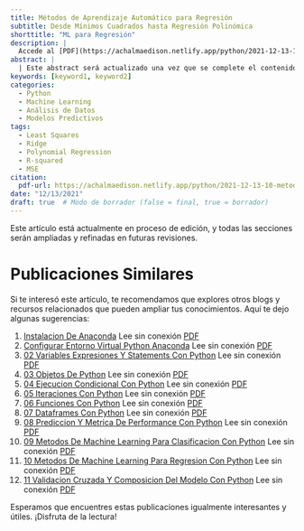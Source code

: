 ```yaml
---
title: Métodos de Aprendizaje Automático para Regresión
subtitle: Desde Mínimos Cuadrados hasta Regresión Polinómica
shorttitle: "ML para Regresión"
description: |
  Accede al [PDF](https://achalmaedison.netlify.app/python/2021-12-13-10-metodos-de-machine-learning-para-regresion-con-python/index.pdf) completo aquí.
abstract: |
  | Este abstract será actualizado una vez que se complete el contenido final del artículo.
keywords: [keyword1, keyword2]
categories:
  - Python
  - Machine Learning  
  - Análisis de Datos  
  - Modelos Predictivos
tags:
  - Least Squares  
  - Ridge  
  - Polynomial Regression  
  - R-squared  
  - MSE
citation:
  pdf-url: https://achalmaedison.netlify.app/python/2021-12-13-10-metodos-de-machine-learning-para-regresion-con-python/index.pdf
date: "12/13/2021"
draft: true  # Modo de borrador (false = final, true = borrador)
---
```








Este artículo está actualmente en proceso de edición, y todas las secciones serán ampliadas y refinadas en futuras revisiones.


# Publicaciones Similares

Si te interesó este artículo, te recomendamos que explores otros blogs y recursos relacionados que pueden ampliar tus conocimientos. Aquí te dejo algunas sugerencias:


1. [Instalacion De Anaconda](https://achalmaedison.netlify.app/programacion-software/python/2020-06-19-instalacion-de-anaconda) Lee sin conexión [PDF](https://achalmaedison.netlify.app/programacion-software/python/2020-06-19-instalacion-de-anaconda/index.pdf)
2. [Configurar Entorno Virtual Python Anaconda](https://achalmaedison.netlify.app/programacion-software/python/2020-06-20-configurar-entorno-virtual-python-anaconda) Lee sin conexión [PDF](https://achalmaedison.netlify.app/programacion-software/python/2020-06-20-configurar-entorno-virtual-python-anaconda/index.pdf)
3. [02 Variables Expresiones Y Statements Con Python](https://achalmaedison.netlify.app/programacion-software/python/2021-05-31-02-variables-expresiones-y-statements-con-python) Lee sin conexión [PDF](https://achalmaedison.netlify.app/programacion-software/python/2021-05-31-02-variables-expresiones-y-statements-con-python/index.pdf)
4. [03 Objetos De Python](https://achalmaedison.netlify.app/programacion-software/python/2021-06-07-03-objetos-de-python) Lee sin conexión [PDF](https://achalmaedison.netlify.app/programacion-software/python/2021-06-07-03-objetos-de-python/index.pdf)
5. [04 Ejecucion Condicional Con Python](https://achalmaedison.netlify.app/programacion-software/python/2021-06-14-04-ejecucion-condicional-con-python) Lee sin conexión [PDF](https://achalmaedison.netlify.app/programacion-software/python/2021-06-14-04-ejecucion-condicional-con-python/index.pdf)
6. [05 Iteraciones Con Python](https://achalmaedison.netlify.app/programacion-software/python/2021-06-21-05-iteraciones-con-python) Lee sin conexión [PDF](https://achalmaedison.netlify.app/programacion-software/python/2021-06-21-05-iteraciones-con-python/index.pdf)
7. [06 Funciones Con Python](https://achalmaedison.netlify.app/programacion-software/python/2021-08-16-06-funciones-con-python) Lee sin conexión [PDF](https://achalmaedison.netlify.app/programacion-software/python/2021-08-16-06-funciones-con-python/index.pdf)
8. [07 Dataframes Con Python](https://achalmaedison.netlify.app/programacion-software/python/2021-08-23-07-dataframes-con-python) Lee sin conexión [PDF](https://achalmaedison.netlify.app/programacion-software/python/2021-08-23-07-dataframes-con-python/index.pdf)
9. [08 Prediccion Y Metrica De Performance Con Python](https://achalmaedison.netlify.app/programacion-software/python/2021-11-29-08-prediccion-y-metrica-de-performance-con-python) Lee sin conexión [PDF](https://achalmaedison.netlify.app/programacion-software/python/2021-11-29-08-prediccion-y-metrica-de-performance-con-python/index.pdf)
10. [09 Metodos De Machine Learning Para Clasificacion Con Python](https://achalmaedison.netlify.app/programacion-software/python/2021-12-06-09-metodos-de-machine-learning-para-clasificacion-con-python) Lee sin conexión [PDF](https://achalmaedison.netlify.app/programacion-software/python/2021-12-06-09-metodos-de-machine-learning-para-clasificacion-con-python/index.pdf)
11. [10 Metodos De Machine Learning Para Regresion Con Python](https://achalmaedison.netlify.app/programacion-software/python/2021-12-13-10-metodos-de-machine-learning-para-regresion-con-python) Lee sin conexión [PDF](https://achalmaedison.netlify.app/programacion-software/python/2021-12-13-10-metodos-de-machine-learning-para-regresion-con-python/index.pdf)
12. [11 Validacion Cruzada Y Composicion Del Modelo Con Python](https://achalmaedison.netlify.app/programacion-software/python/2022-10-31-11-validacion-cruzada-y-composicion-del-modelo-con-python) Lee sin conexión [PDF](https://achalmaedison.netlify.app/programacion-software/python/2022-10-31-11-validacion-cruzada-y-composicion-del-modelo-con-python/index.pdf)


Esperamos que encuentres estas publicaciones igualmente interesantes y útiles. ¡Disfruta de la lectura!


